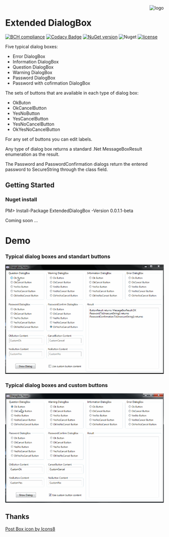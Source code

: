 <img src="https://img.icons8.com/dusk/100/000000/mailbox-opened-flag-down.png" alt="logo" title="ExtendedDialogBox" align="right" height="60">

# Extended DialogBox 
[![BCH compliance](https://bettercodehub.com/edge/badge/vertigra/ExtendedDialogBox?branch=master)](https://bettercodehub.com/) [![Codacy Badge](https://api.codacy.com/project/badge/Grade/128f8f5eb7024be89fa4ad5a63a0534c)](https://www.codacy.com/manual/vertigra/ExtendedDialogBox?utm_source=github.com&amp;utm_medium=referral&amp;utm_content=vertigra/ExtendedDialogBox&amp;utm_campaign=Badge_Grade) [![NuGet version](https://badge.fury.io/nu/ExtendedDialogBox.svg)](https://badge.fury.io/nu/ExtendedDialogBox) ![Nuget](https://img.shields.io/nuget/dt/ExtendedDialogBox?label=nuget%20downloads) [![license](https://img.shields.io/github/license/vertigra/ExtendedDialogBox?color=blue%20)](https://github.com/vertigra/ExtendedDialogBox/blob/master/LICENSE) 

Five typical dialog boxes:
* Error DialogBox
* Information DialogBox
* Question DialogBox
* Warning DialogBox
* Password DialogBox
* Password with cofirmation DialogBox

The sets of buttons that are available in each type of dialog box:
* OkButon
* OkCancelButton
* YesNoButton
* YesCancelButton
* YesNoCancelButton
* OkYesNoCancelButton   

For any set of buttons you can edit labels.

Any type of dialog box returns a standard .Net MessageBoxResult enumeration as the result.

The Password and PasswordConfirmation dialogs return the entered password to SecureString through the class field.

## Getting Started

### Nuget install
PM> Install-Package ExtendedDialogBox -Version 0.0.1.1-beta

Coming soon ...

# Demo
### Typical dialog boxes and standart buttons 
![Typical dialog boxes with standart buttons](ExtendedDialogBoxApp/Demo/demo-diallog-box-0.0.1.1-sbsd.gif)
### Typical dialog boxes and custom buttons 
![Typical dialog boxes with custom buttons](ExtendedDialogBoxApp/Demo/demo-diallog-box-0.0.1.1-sbcd.gif)


## Thanks

<a href="https://icons8.com/icon/55041/post-box">Post Box icon by Icons8</a>
